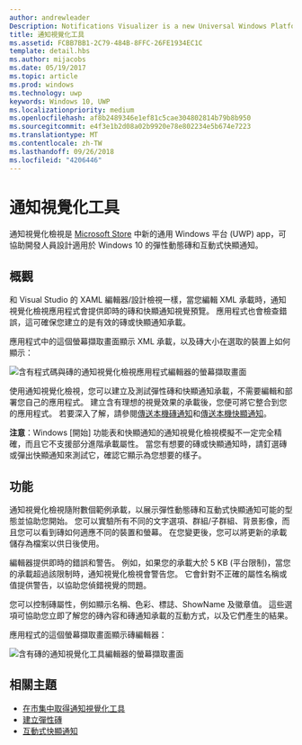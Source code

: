 ```yaml
---
author: andrewleader
Description: Notifications Visualizer is a new Universal Windows Platform (UWP) app in the Store that helps developers design adaptive live tiles for Windows 10.
title: 通知視覺化工具
ms.assetid: FCBB7BB1-2C79-484B-8FFC-26FE1934EC1C
template: detail.hbs
ms.author: mijacobs
ms.date: 05/19/2017
ms.topic: article
ms.prod: windows
ms.technology: uwp
keywords: Windows 10, UWP
ms.localizationpriority: medium
ms.openlocfilehash: af8b2489346e1ef81c5cae304802814b79b8b950
ms.sourcegitcommit: e4f3e1b2d08a02b9920e78e802234e5b674e7223
ms.translationtype: MT
ms.contentlocale: zh-TW
ms.lasthandoff: 09/26/2018
ms.locfileid: "4206446"
---
```

# <a name="notifications-visualizer"></a>通知視覺化工具

 


通知視覺化檢視是 [Microsoft Store](https://www.microsoft.com/store/apps/notifications-visualizer/9nblggh5xsl1) 中新的通用 Windows 平台 (UWP) app，可協助開發人員設計適用於 Windows 10 的彈性動態磚和互動式快顯通知。


## <a name="overview"></a>概觀

和 Visual Studio 的 XAML 編輯器/設計檢視一樣，當您編輯 XML 承載時，通知視覺化檢視應用程式會提供即時的磚和快顯通知視覺預覽。 應用程式也會檢查錯誤，這可確保您建立的是有效的磚或快顯通知承載。

應用程式中的這個螢幕擷取畫面顯示 XML 承載，以及磚大小在選取的裝置上如何顯示：

![含有程式碼與磚的通知視覺化檢視應用程式編輯器的螢幕擷取畫面](images/notif-visualizer-001.png)

 

使用通知視覺化檢視，您可以建立及測試彈性磚和快顯通知承載，不需要編輯和部署您自己的應用程式。 建立含有理想的視覺效果的承載後，您便可將它整合到您的應用程式。 若要深入了解，請參閱[傳送本機磚通知](sending-a-local-tile-notification.md)和[傳送本機快顯通知](send-local-toast.md)。

**注意**：Windows [開始] 功能表和快顯通知的通知視覺化檢視模擬不一定完全精確，而且它不支援部分進階承載屬性。 當您有想要的磚或快顯通知時，請釘選磚或彈出快顯通知來測試它，確認它顯示為您想要的樣子。

 

## <a name="features"></a>功能

通知視覺化檢視隨附數個範例承載，以展示彈性動態磚和互動式快顯通知可能的型態並協助您開始。 您可以實驗所有不同的文字選項、群組/子群組、背景影像，而且您可以看到磚如何適應不同的裝置和螢幕。 在您變更後，您可以將更新的承載儲存為檔案以供日後使用。

編輯器提供即時的錯誤和警告。 例如，如果您的承載大於 5 KB (平台限制)，當您的承載超過該限制時，通知視覺化檢視會警告您。 它會針對不正確的屬性名稱或值提供警告，以協助您偵錯視覺的問題。

您可以控制磚屬性，例如顯示名稱、色彩、標誌、ShowName 及徽章值。 這些選項可協助您立即了解您的磚內容和磚通知承載的互動方式，以及它們產生的結果。

應用程式的這個螢幕擷取畫面顯示磚編輯器：

![含有磚的通知視覺化工具編輯器的螢幕擷取畫面](images/notif-visualizer-004.png)

 

## <a name="related-topics"></a>相關主題

* [在市集中取得通知視覺化工具](https://www.microsoft.com/store/apps/notifications-visualizer/9nblggh5xsl1)
* [建立彈性磚](create-adaptive-tiles.md)
* [互動式快顯通知](adaptive-interactive-toasts.md)